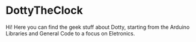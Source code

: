 # DottyTheClock
Hi! Here you can find the geek stuff about Dotty, starting from the Arduino Libraries and General Code to a focus on Eletronics.
